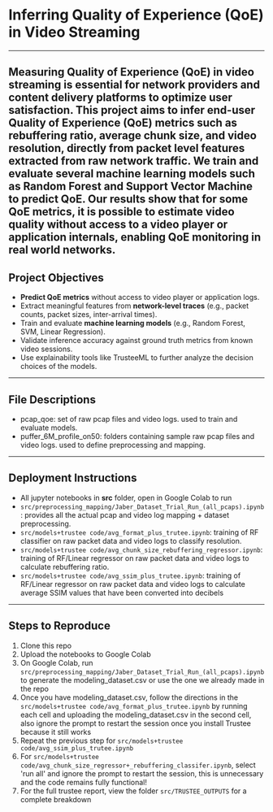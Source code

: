 # Inferring Quality of Experience (QoE) in Video Streaming

---

Measuring Quality of Experience (QoE) in video streaming is essential for network providers and content delivery platforms to optimize user satisfaction.  This project aims to **infer end-user Quality of Experience (QoE) metrics** such as **rebuffering ratio**, **average chunk size**, and **video resolution**, directly from  **packet level features** extracted from raw network traffic.  We train and evaluate several machine learning models such as Random Forest and Support Vector Machine to predict QoE.  Our results show that for some QoE metrics, it is possible to estimate video quality without access to a video player or application internals, enabling QoE monitoring in real world networks.
---

## Project Objectives

- **Predict QoE metrics** without access to video player or application logs.
- Extract meaningful features from **network-level traces** (e.g., packet counts, packet sizes, inter-arrival times).
- Train and evaluate **machine learning models** (e.g., Random Forest, SVM, Linear Regression).
- Validate inference accuracy against ground truth metrics from known video sessions.
- Use explainability tools like TrusteeML to further analyze the decision choices of the models.

---
## File Descriptions

- pcap_qoe: set of raw pcap files and video logs. used to train and evaluate models.
- puffer_6M_profile_on50: folders containing sample raw pcap files and video logs.  used to define preprocessing and mapping.

---
## Deployment Instructions
- All jupyter notebooks in **src** folder, open in Google Colab to run
- `src/preprocessing_mapping/Jaber_Dataset_Trial_Run_(all_pcaps).ipynb`: provides all the actual pcap and video log mapping + dataset preprocessing.
- `src/models+trustee code/avg_format_plus_trutee.ipynb`: training of RF classifier on raw packet data and video logs to classify resolution.
- `src/models+trustee code/avg_chunk_size_rebuffering_regressor.ipynb`: training of RF/Linear regressor on raw packet data and video logs to calculate rebuffering ratio.
- `src/models+trustee code/avg_ssim_plus_trutee.ipynb`: training of RF/Linear regressor on raw packet data and video logs to calculate average SSIM values that have been converted into decibels

---
## Steps to Reproduce
1. Clone this repo
2. Upload the notebooks to Google Colab
3. On Google Colab, run `src/preprocessing_mapping/Jaber_Dataset_Trial_Run_(all_pcaps).ipynb`to generate the modeling_dataset.csv or use the one we already made in the repo
4. Once you have modeling_dataset.csv, follow the directions in the `src/models+trustee code/avg_format_plus_trutee.ipynb` by running each cell and uploading the modeling_dataset.csv in the second cell, also ignore the prompt to restart the session once you install Trustee because it still works
5. Repeat the previous step for `src/models+trustee code/avg_ssim_plus_trutee.ipynb`
6. For `src/models+trustee code/avg_chunk_size_regressor+_rebuffering_classifer.ipynb`, select 'run all' and ignore the prompt to restart the session, this is unnecessary and the code remains fully functional!
7. For the full trustee report, view the folder `src/TRUSTEE_OUTPUTS` for a complete breakdown
